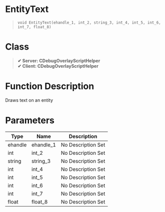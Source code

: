 # EntityText
> `void EntityText(ehandle_1, int_2, string_3, int_4, int_5, int_6, int_7, float_8)`
# Class
> __✔ Server: CDebugOverlayScriptHelper__  
> __✔ Client: CDebugOverlayScriptHelper__  
# Function Description
Draws text on an entity
# Parameters
Type|Name|Description
--|--|--
ehandle|ehandle_1|No Description Set
int|int_2|No Description Set
string|string_3|No Description Set
int|int_4|No Description Set
int|int_5|No Description Set
int|int_6|No Description Set
int|int_7|No Description Set
float|float_8|No Description Set
